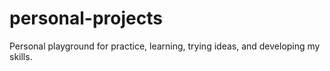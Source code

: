 # personal-projects
Personal playground for practice, learning, trying ideas, and developing my skills.
